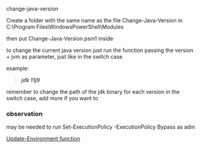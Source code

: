 change-java-version

Create a folder with the same name as the file Change-Java-Version in C:\Program Files\WindowsPowerShell\Modules

then put Change-Java-Version.psm1 inside

to change the current java version just run the function passing the version + jvm as parameter, just like in the switch case

example:

> **_jdk 11j9_**

remember to change the path of the jdk binary for each version in the switch case, add more if you want to

### observation

may be needed to run Set-ExecutionPolicy -ExecutionPolicy Bypass as adm

[Update-Environment function](https://stackoverflow.com/questions/14381650/how-to-update-windows-powershell-session-environment-variables-from-registry)
